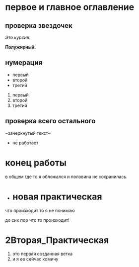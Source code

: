 # первое и главное оглавление

## проверка звездочек

*Это курсив.*

**Полужирный.**

## нумерация

* первый
* второй
* третий
1. первый
2. второй
3. третий
## проверка всего остального

~зачеркнутый текст~

* не работает
# **конец работы**

в общем где то я обложался и половина не сохранилась.

* # новая практическая
что произходит то я не понимаю

до сих пор что то произходит!

# 2Вторая_Практическая

1. это первая созданная ветка
2. и я ее сейчас комичу